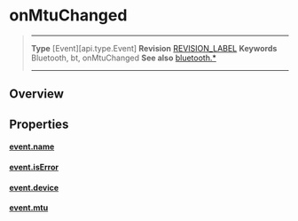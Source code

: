 # onMtuChanged

> --------------------- ------------------------------------------------------------------------------------------
> __Type__              [Event][api.type.Event]
> __Revision__          [REVISION_LABEL](REVISION_URL)
> __Keywords__          Bluetooth, bt, onMtuChanged
> __See also__          [bluetooth.*](/plugin.bluetooth.md)
> --------------------- ------------------------------------------------------------------------------------------

## Overview

## Properties

#### [event.name](/plugin.bluetooth.type.Server.event.onMtuChanged.name.md)

#### [event.isError](/plugin.bluetooth.type.Server.event.onMtuChanged.isError.md)

#### [event.device](/plugin.bluetooth.type.Server.event.onMtuChanged.device.md)

#### [event.mtu](/plugin.bluetooth.type.Server.event.onMtuChanged.mtu.md)